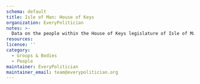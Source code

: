 ```yaml
---
schema: default
title: Isle of Man: House of Keys
organization: EveryPolitician
notes: >-
  Data on the people within the House of Keys legislature of Isle of Man.
resources:
license: ''
category:
  - Groups & Bodies
  - People
maintainer: EveryPolitician
maintainer_email: team@everypolitician.org
---
```


